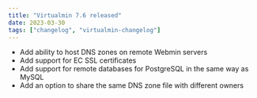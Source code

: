 ```yaml
---
title: "Virtualmin 7.6 released"
date: 2023-03-30
tags: ["changelog", "virtualmin-changelog"]
---
```


* Add ability to host DNS zones on remote Webmin servers
* Add support for EC SSL certificates
* Add support for remote databases for PostgreSQL in the same way as MySQL
* Add an option to share the same DNS zone file with different owners
